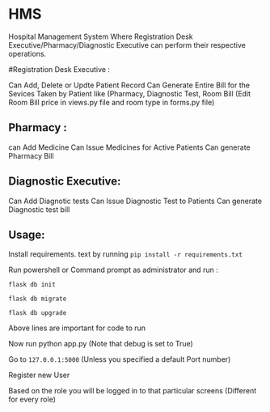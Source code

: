 # HMS
Hospital Management System Where Registration Desk Executive/Pharmacy/Diagnostic Executive can perform their respective operations.

#Registration Desk Executive :

Can Add, Delete or Updte Patient Record
Can Generate Entire Bill for the Sevices Taken by Patient like (Pharmacy, Diagnostic Test, Room Bill (Edit Room Bill price in views.py file and room type in forms.py file)


## Pharmacy :
can Add Medicine
Can Issue Medicines for Active Patients
Can generate Pharmacy Bill

## Diagnostic Executive:
Can Add Diagnotic tests
Can Issue Diagnostic Test to Patients
Can generate Diagnostic test bill

## Usage:
Install requirements. text by running
```pip install -r requirements.txt```

Run powershell or Command prompt as administrator and run :
```
flask db init
```
```
flask db migrate
```
```
flask db upgrade
```
Above lines are important for code to run

Now run python app.py (Note that debug is set to True)

Go to ```127.0.0.1:5000``` (Unless you specified a default Port number)

Register new User

Based on the role you will be logged in to that particular screens (Different for every role)
